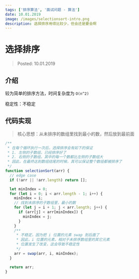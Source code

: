 ```yaml
---
tags: ['排序算法', '面试问题 - 算法']
date: 10.01.2019
image: /images/selectionsort-intro.png
description: 选择排序用得比较少，但会还是要会啊
---
```


# 选择排序

> Posted: 10.01.2019

<Tag />

## 介绍

较为简单的排序方法，时间复杂度为 `O(n^2)`

稳定性：不稳定

## 代码实现

> 核心思想：从未排序的数组里找到最小的数，然后放到最前面

```javascript
/**
 * 在每个循环执行一次后，选择排序会有如下的保证
 * 1. 左侧的子数组，已经排序好了
 * 2. 右侧的子数组，其中的每一个数都比左侧的子数组大
 * 因此，在最终达到数组结尾的时候，其可以保证整个数组都被排序了
 */
function selectionSort(arr) {
  // edge case
  if (!arr || !arr.length) return [];

  let minIndex = 0;
  for (let i = 0; i < arr.length - 1; i++) {
    minIndex = i;
    // 找到未排序的子数组里，最小的数
    for (let j = i + 1; j < arr.length; j++) {
      if (arr[j] < arr[minIndex]) {
        minIndex = j;
      }
    }
    /**
     * 不稳定，因为把 i 位置的元素 swap 到后面了
     * 因此，i 位置的元素，相对于未排序数组里的其它元素
     * 位置发生了改变，这会导致不稳定性
     */
    arr = swap(arr, i, minIndex);
  }

  return arr;
}
```

<Chirpy />